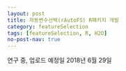 ```yaml
---
layout: post
title: 자동변수선택(rAutoFS) R패키지 개발 
category: featureSelection 
tags: [featureSelection, R, H2O]
no-post-nav: true
---
```


연구 중, 업로드 예정일 2018년 6월 29일 

